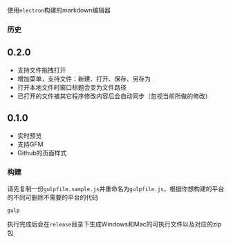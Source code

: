 使用`electron`构建的markdown编辑器
### 历史
## 0.2.0
* 支持文件拖拽打开
* 增加菜单，支持文件：新建、打开、保存、另存为
* 打开本地文件时窗口标题会变为文件路径
* 已打开的文件被其它程序修改内容后会自动同步（忽视当前所做的修改）
## 0.1.0
* 实时预览
* 支持GFM
* Github的页面样式

### 构建
请先复制一份`gulpfile.sample.js`并重命名为`gulpfile.js`，根据你想构建的平台的不同可删除不需要的平台的代码
```shell
gulp
```
执行完成后会在`release`目录下生成Windows和Mac的可执行文件以及对应的zip包
